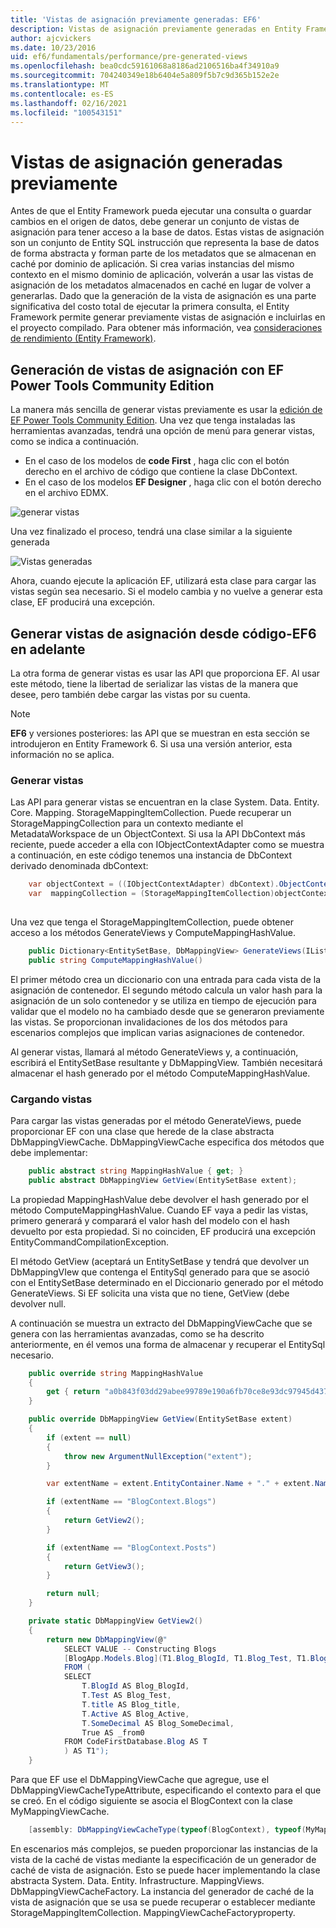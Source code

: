 ```yaml
---
title: 'Vistas de asignación previamente generadas: EF6'
description: Vistas de asignación previamente generadas en Entity Framework 6
author: ajcvickers
ms.date: 10/23/2016
uid: ef6/fundamentals/performance/pre-generated-views
ms.openlocfilehash: bea0cdc59161068a8186ad2106516ba4f34910a9
ms.sourcegitcommit: 704240349e18b6404e5a809f5b7c9d365b152e2e
ms.translationtype: MT
ms.contentlocale: es-ES
ms.lasthandoff: 02/16/2021
ms.locfileid: "100543151"
---
```

# <a name="pre-generated-mapping-views"></a>Vistas de asignación generadas previamente
Antes de que el Entity Framework pueda ejecutar una consulta o guardar cambios en el origen de datos, debe generar un conjunto de vistas de asignación para tener acceso a la base de datos. Estas vistas de asignación son un conjunto de Entity SQL instrucción que representa la base de datos de forma abstracta y forman parte de los metadatos que se almacenan en caché por dominio de aplicación. Si crea varias instancias del mismo contexto en el mismo dominio de aplicación, volverán a usar las vistas de asignación de los metadatos almacenados en caché en lugar de volver a generarlas. Dado que la generación de la vista de asignación es una parte significativa del costo total de ejecutar la primera consulta, el Entity Framework permite generar previamente vistas de asignación e incluirlas en el proyecto compilado. Para obtener más información, vea  [consideraciones de rendimiento (Entity Framework)](xref:ef6/fundamentals/performance/perf-whitepaper).

## <a name="generating-mapping-views-with-the-ef-power-tools-community-edition"></a>Generación de vistas de asignación con EF Power Tools Community Edition

La manera más sencilla de generar vistas previamente es usar la [edición de EF Power Tools Community Edition](https://marketplace.visualstudio.com/items?itemName=ErikEJ.EntityFramework6PowerToolsCommunityEdition). Una vez que tenga instaladas las herramientas avanzadas, tendrá una opción de menú para generar vistas, como se indica a continuación.

-   En el caso de los modelos de **code First** , haga clic con el botón derecho en el archivo de código que contiene la clase DbContext.
-   En el caso de los modelos **EF Designer** , haga clic con el botón derecho en el archivo EDMX.

![generar vistas](~/ef6/media/generateviews.png)

Una vez finalizado el proceso, tendrá una clase similar a la siguiente generada

![Vistas generadas](~/ef6/media/generatedviews.png)

Ahora, cuando ejecute la aplicación EF, utilizará esta clase para cargar las vistas según sea necesario. Si el modelo cambia y no vuelve a generar esta clase, EF producirá una excepción.

## <a name="generating-mapping-views-from-code---ef6-onwards"></a>Generar vistas de asignación desde código-EF6 en adelante

La otra forma de generar vistas es usar las API que proporciona EF. Al usar este método, tiene la libertad de serializar las vistas de la manera que desee, pero también debe cargar las vistas por su cuenta.

> [!NOTE]
> **EF6** y versiones posteriores: las API que se muestran en esta sección se introdujeron en Entity Framework 6. Si usa una versión anterior, esta información no se aplica.

### <a name="generating-views"></a>Generar vistas

Las API para generar vistas se encuentran en la clase System. Data. Entity. Core. Mapping. StorageMappingItemCollection. Puede recuperar un StorageMappingCollection para un contexto mediante el MetadataWorkspace de un ObjectContext. Si usa la API DbContext más reciente, puede acceder a ella con IObjectContextAdapter como se muestra a continuación, en este código tenemos una instancia de DbContext derivado denominada dbContext:

``` csharp
    var objectContext = ((IObjectContextAdapter) dbContext).ObjectContext;
    var  mappingCollection = (StorageMappingItemCollection)objectContext.MetadataWorkspace
                                                                        .GetItemCollection(DataSpace.CSSpace);
```

Una vez que tenga el StorageMappingItemCollection, puede obtener acceso a los métodos GenerateViews y ComputeMappingHashValue.

``` csharp
    public Dictionary<EntitySetBase, DbMappingView> GenerateViews(IList<EdmSchemaError> errors)
    public string ComputeMappingHashValue()
```

El primer método crea un diccionario con una entrada para cada vista de la asignación de contenedor. El segundo método calcula un valor hash para la asignación de un solo contenedor y se utiliza en tiempo de ejecución para validar que el modelo no ha cambiado desde que se generaron previamente las vistas. Se proporcionan invalidaciones de los dos métodos para escenarios complejos que implican varias asignaciones de contenedor.

Al generar vistas, llamará al método GenerateViews y, a continuación, escribirá el EntitySetBase resultante y DbMappingView. También necesitará almacenar el hash generado por el método ComputeMappingHashValue.

### <a name="loading-views"></a>Cargando vistas

Para cargar las vistas generadas por el método GenerateViews, puede proporcionar EF con una clase que herede de la clase abstracta DbMappingViewCache. DbMappingViewCache especifica dos métodos que debe implementar:

``` csharp
    public abstract string MappingHashValue { get; }
    public abstract DbMappingView GetView(EntitySetBase extent);
```

La propiedad MappingHashValue debe devolver el hash generado por el método ComputeMappingHashValue. Cuando EF vaya a pedir las vistas, primero generará y comparará el valor hash del modelo con el hash devuelto por esta propiedad. Si no coinciden, EF producirá una excepción EntityCommandCompilationException.

El método GetView (aceptará un EntitySetBase y tendrá que devolver un DbMappingVIew que contenga el EntitySql generado para que se asoció con el EntitySetBase determinado en el Diccionario generado por el método GenerateViews. Si EF solicita una vista que no tiene, GetView (debe devolver null.

A continuación se muestra un extracto del DbMappingViewCache que se genera con las herramientas avanzadas, como se ha descrito anteriormente, en él vemos una forma de almacenar y recuperar el EntitySql necesario.

``` csharp
    public override string MappingHashValue
    {
        get { return "a0b843f03dd29abee99789e190a6fb70ce8e93dc97945d437d9a58fb8e2afd2e"; }
    }

    public override DbMappingView GetView(EntitySetBase extent)
    {
        if (extent == null)
        {
            throw new ArgumentNullException("extent");
        }

        var extentName = extent.EntityContainer.Name + "." + extent.Name;

        if (extentName == "BlogContext.Blogs")
        {
            return GetView2();
        }

        if (extentName == "BlogContext.Posts")
        {
            return GetView3();
        }

        return null;
    }

    private static DbMappingView GetView2()
    {
        return new DbMappingView(@"
            SELECT VALUE -- Constructing Blogs
            [BlogApp.Models.Blog](T1.Blog_BlogId, T1.Blog_Test, T1.Blog_title, T1.Blog_Active, T1.Blog_SomeDecimal)
            FROM (
            SELECT
                T.BlogId AS Blog_BlogId,
                T.Test AS Blog_Test,
                T.title AS Blog_title,
                T.Active AS Blog_Active,
                T.SomeDecimal AS Blog_SomeDecimal,
                True AS _from0
            FROM CodeFirstDatabase.Blog AS T
            ) AS T1");
    }
```

Para que EF use el DbMappingViewCache que agregue, use el DbMappingViewCacheTypeAttribute, especificando el contexto para el que se creó. En el código siguiente se asocia el BlogContext con la clase MyMappingViewCache.

``` csharp
    [assembly: DbMappingViewCacheType(typeof(BlogContext), typeof(MyMappingViewCache))]
```

En escenarios más complejos, se pueden proporcionar las instancias de la vista de la caché de vistas mediante la especificación de un generador de caché de vista de asignación. Esto se puede hacer implementando la clase abstracta System. Data. Entity. Infrastructure. MappingViews. DbMappingViewCacheFactory. La instancia del generador de caché de la vista de asignación que se usa se puede recuperar o establecer mediante StorageMappingItemCollection. MappingViewCacheFactoryproperty.
